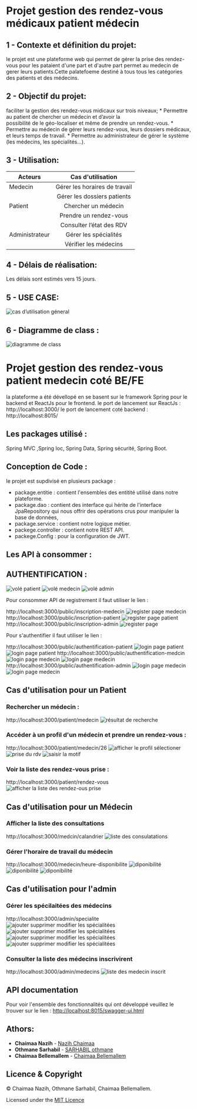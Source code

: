 # Projet gestion des rendez-vous médicaux patient médecin
## 1 - Contexte et définition du projet:

le projet est une plateforme web qui permet de gérer la prise des rendez-vous pour les pataient d'une part et d'autre part permet au medecin de gerer leurs patients.Cette palatefoeme destiné à tous tous les catégories des patients et des médecins.

## 2 - Objectif du projet:

faciliter la gestion des rendez-vous midicaux sur trois niveaux;
	* Permettre au patient de chercher un médecin et d’avoir la  
	  possibilité de le géo-localiser et même de prendre un rendez-vous.
	* Permettre au médecin de gérer leurs rendez-vous, leurs dossiers
	  médicaux, et leurs temps de travail.
	* Permettre au administrateur de gérer le système (les médecins, les
	  spécialités...).

## 3 - Utilisation:

| Acteurs       | Cas d'utilisation             | 
| ------------- |:-----------------------------:| 
| Medecin       | Gérer les horaires de travail |
|               | Gérer les dossiers patients   |  
| Patient       | Chercher un médecin           |
|               | Prendre un rendez-vous        |
|               | Consulter l’état des RDV      |
| Administrateur| Gérer les spécialités         |
|               | Vérifier les médecins         |

## 4 - Délais de réalisation:

Les délais sont estimés vers 15 jours.

## 5 - USE CASE:

![cas d’utilisation géneral](screenshots/genrale.png)

## 6 - Diagramme de class :

![diagramme de class](screenshots/DigrClass.png)

# Projet gestion des rendez-vous patient medecin coté BE/FE

la plateforme a été dévellopé en se basent sur le framework Spring pour le backend et ReactJs pour le frontend.
le port de lancement sur ReactJs :  http://localhost:3000/
le port de lancement coté backend : http://localhost:8015/

## Les packages utilisé :

Spring MVC ,Spring Ioc, Spring Data, Spring sécurité, Spring Boot.

## Conception de Code :

le projet est supdivisé en plusieurs package :
* package.entitie : contient l'ensembles des entitité utilisé dans notre plateforme.
* package.dao : contient des interface qui hérite de l'interface JpaRepository qui nous offrir des opérations crus  pour manipuler la base de données,
* package.service : contient notre logique métier.
* packege.controller : contient notre REST API.
* packege.Config : pour la configuration de JWT.

## Les API à consommer :

## AUTHENTIFICATION :
![volé patient](screenshots/Patient.png)
![volé medecin](screenshots/Medcin.png)
![volé admin](screenshots/Admin1.png)

Pour consommer API de registrement il faut utiliser le lien :

http://localhost:3000/public/inscription-medecin
![register page medecin](screenshots/InscriptionMedcin.png)
http://localhost:3000/public/inscription-patient
![register page patient](screenshots/InscriptionPatient4.PNG)
http://localhost:3000/public/inscription-admin
![register page ](screenshots/Admin3.PNG)



Pour s'authentifier il faut utiliser le lien :

 
http://localhost:3000/public/authentification-patient
![login page patient](screenshots/LoginPatient.png)
![login page patient](screenshots/PageLoginPatient.png)
http://localhost:3000/public/authentification-medcin
![login page medecin](screenshots/LoginMedcin.png)
![login page medecin](screenshots/dashboardmedecin.png)
http://localhost:3000/public/authentification-admin
![login page medecin](screenshots/Admin2.PNG)
![login page medecin](screenshots/Admin4.PNG)

## Cas d'utilisation pour un Patient
### Rechercher un médecin :

http://localhost:3000/patient/medecin
![résultat de recherche](screenshots/rechercheMedecin.png)

### Accéder à un profil d'un médecin et prendre un rendez-vous :
http://localhost:3000/patient/medecin/26
![afficher le profil sélectioner](screenshots/profilmedcin.png)
![prise du rdv](screenshots/appointment.png)
![saisir la motif](screenshots/appointmentmotif.png)

### Voir la liste des rendez-vous prise :
http://localhost:3000/patient/rendez-vous
![afficher la liste des rendez-ous prise](screenshots/rdv.png)

## Cas d'utilisation pour un Médecin
### Afficher la liste des consultations
http://localhost:3000/medcin/calandrier
![liste des consulatations](screenshots/Calandrer.png)

### Gérer l'horaire de travail du médecin
http://localhost:3000/medecin/heure-disponibilite
![diponibilité](screenshots/listJourHeure.png)
![diponibilité](screenshots/listJourHeure1.png)
![diponibilité](screenshots/listJourHeure3.png)

## Cas d'utilisation pour l'admin
### Gérer les spécilaitées des médecins
http://localhost:3000/admin/specialite
![ajouter supprimer modifier les spécialitées](screenshots/specialite.png)
![ajouter supprimer modifier les spécialitées](screenshots/ajouterspecialite.PNG)
![ajouter supprimer modifier les spécialitées](screenshots/modification.PNG)
![ajouter supprimer modifier les spécialitées](screenshots/delete.PNG)
### Consulter la liste des médecins inscrivirent
http://localhost:3000/admin/medecins
![liste des medecin inscrit](screenshots/medecin.png)


## API documentation

Pour voir l'ensemble des fonctionnalités qui ont développé veuillez le trouver sur le lien  :
<http://localhost:8015/swagger-ui.html>

## Athors: 
* **Chaimaa Nazih**  - [Nazih Chaimaa](https://github.com/NzChaimaa)
* **Othmane Sarhabil**  - [SARHABIL othmane](https://github.com/SARHABILothmane)
* **Chaimaa  Bellemallem**  - [Chaimaa  Bellemallem](https://github.com/ChaimaaBellemallem) 

## Licence & Copyright
© Chaimaa  Nazih, Othmane Sarhabil, Chaimaa  Bellemallem.

Licensed under the [MIT Licence](LICENSE)
















